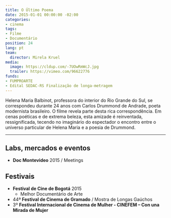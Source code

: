 ```yaml
---
title: O Último Poema
date: 2015-01-01 00:00:00 -02:00
categories:
- cinema
tags:
- Filme
- Documentário
position: 24
lang: pt
team:
  director: Mirela Kruel
media:
  image: https://cldup.com/-7UOwRmWcJ.jpg
  trailer: https://vimeo.com/96622776
funds:
- FUMPROARTE
- Edital SEDAC-RS Finalização de longa-metragem
---
```


Helena Maria Balbinot, professora do interior do Rio Grande do Sul, se correspondeu durante 24 anos com Carlos Drummond de Andrade, poeta modernista brasileiro. O filme revela parte desta rica correspondência. Em cenas poéticas e de extrema beleza, esta amizade é reinventada, ressignificada, tecendo no imaginário do espectador o encontro entre o universo particular de Helena Maria e a poesia de Drummond.

---

## Labs, mercados e eventos
* **Doc Montevideo** 2015 / Meetings

## Festivais
* **Festival de Cine de Bogotá** 2015
  * Melhor Documentário de Arte
* 44ª **Festival de Cinema de Gramado** / Mostra de Longas Gaúchos
* 3º **Festival Internacional de Cinema de Mulher - CINEFEM – Con una Mirada de Mujer**
